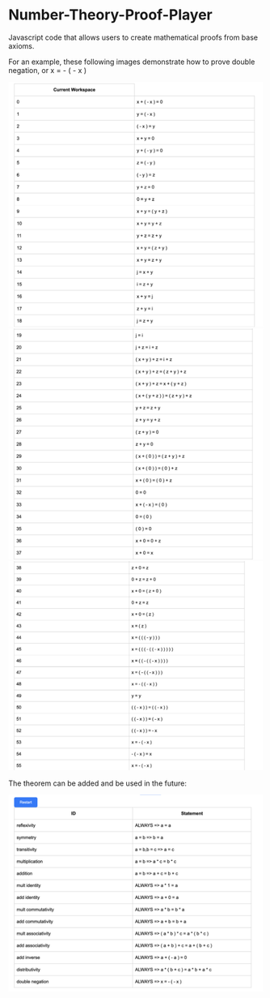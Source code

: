 # Number-Theory-Proof-Player
Javascript code that allows users to create mathematical proofs from base axioms.

For an example, these following images demonstrate how to prove double negation, or x = - ( - x )

![overview](./double_negation1.png)
![overview](./double_negation2.png)
![overview](./double_negation3.png)

The theorem can be added and be used in the future:

![overview](./UpdatedTheorems.png)
